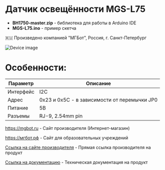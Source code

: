 # Датчик освещённости MGS-L75 

- **BH1750-master.zip** - библиотека для работы в Arduino IDE 
- **MGS-L75.ino** - пример скетча

🇷🇺 Произведено компанией "МГБот", Россия, г. Санкт-Петербург

![Device image](https://books.mgbot.ru/images/MGS-L75.PNG)

# Особенности:

| Параметр    | Описание |
| ----------- | -----------|
| Интерфейс   | I2C|
| Адрес       | 0x23 и 0x5C - в зависимости от перемычки JP0 |
| Питание     | 5В|
| Разъемы     | RJ-9, 2.54mm pin|

https://mgbot.ru  - Сайт производителя (Интернет-магазин)

https://мгбот.рф  - Сайт для образовательных учреждений

[Ссылка на сайте производителя](https://mgbot.ru/catalog/datchiki_sensory/datchik_osveshchennosti_mgs_l75_razem_rj_9_bh1750/) - Прямая ссылка производителя на продукт

[Ссылка на документацию](https://books.mgbot.ru/devices/MGS-L75.pdf) - Техническая документация на продукт